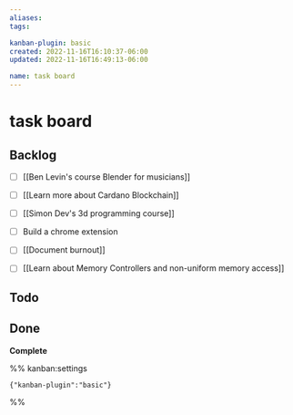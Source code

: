 ```yaml
---
aliases: 
tags: 

kanban-plugin: basic
created: 2022-11-16T16:10:37-06:00
updated: 2022-11-16T16:49:13-06:00

name: task board
---
```

# task board

## Backlog

- [ ] [[Ben Levin's course  Blender for musicians]]
- [ ] [[Learn more about Cardano Blockchain]]
- [ ] [[Simon Dev's 3d programming course]]
- [ ] Build a chrome extension
- [ ] [[Document burnout]]
- [ ] [[Learn about Memory Controllers and non-uniform memory access]]


## Todo



## Done

**Complete**




%% kanban:settings
```
{"kanban-plugin":"basic"}
```
%%
